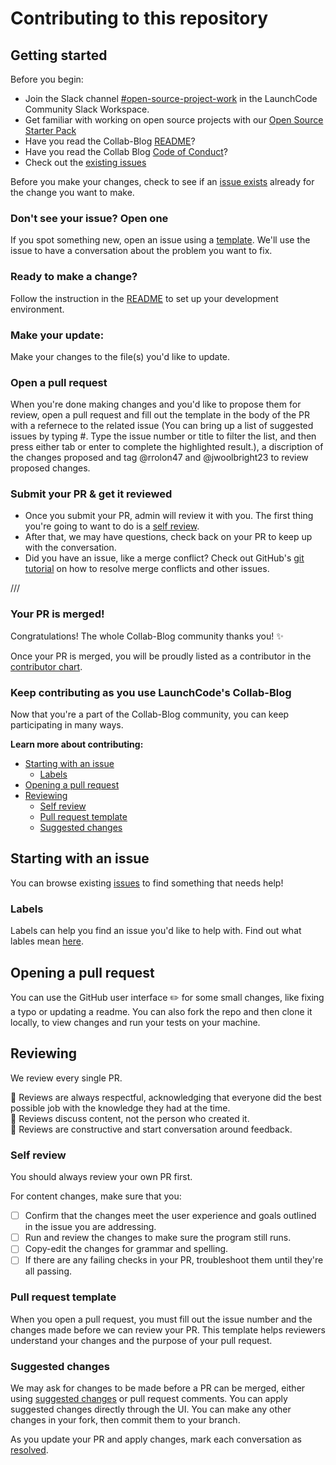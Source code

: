 # Contributing to this repository <!-- omit in toc -->

## Getting started <!-- omit in toc -->

Before you begin:
- Join the Slack channel [#open-source-project-work](https://launchcodecommunity.slack.com/archives/C01AX72T5TM) in the LaunchCode Community Slack Workspace.
- Get familiar with working on open source projects with our [Open Source Starter Pack](https://github.com/LaunchCodeLiftoffProjects/open-source-starter-pack)
- Have you read the Collab-Blog [README](README.md)?
- Have you read the Collab Blog [Code of Conduct](CODE_OF_CONDUCT.md)?
- Check out the [existing issues](https://github.com/LaunchCodeLiftoffProjects/Collab-Blog/issues)

Before you make your changes, check to see if an [issue exists](https://github.com/github/docs/issues/) already for the change you want to make.

### Don't see your issue? Open one

If you spot something new, open an issue using a [template](https://github.com/LaunchCodeLiftoffProjects/Collab-Blog/issues/new/choose). We'll use the issue to have a conversation about the problem you want to fix.

### Ready to make a change? 

Follow the instruction in the [README](README.md) to set up your development environment. 

### Make your update:
Make your changes to the file(s) you'd like to update. 

### Open a pull request
When you're done making changes and you'd like to propose them for review, open a pull request and fill out the template in the body of the PR with a refernece to the related issue (You can bring up a list of suggested issues by typing #. Type the issue number or title to filter the list, and then press either tab or enter to complete the highlighted result.), a discription of the changes proposed and tag @rrolon47 and @jwoolbright23 to review proposed changes.

### Submit your PR & get it reviewed
- Once you submit your PR, admin will review it with you. The first thing you're going to want to do is a [self review](#self-review).
- After that, we may have questions, check back on your PR to keep up with the conversation.
- Did you have an issue, like a merge conflict? Check out GitHub's [git tutorial](https://lab.github.com/githubtraining/managing-merge-conflicts) on how to resolve merge conflicts and other issues.

///
### Your PR is merged!
Congratulations! The whole Collab-Blog community thanks you! :sparkles:

Once your PR is merged, you will be proudly listed as a contributor in the [contributor chart](https://github.com/LaunchCodeLiftoffProjects/Collab-Blog/graphs/contributors).

### Keep contributing as you use LaunchCode's Collab-Blog

Now that you're a part of the Collab-Blog community, you can keep participating in many ways.

**Learn more about contributing:**

- [Starting with an issue](#starting-with-an-issue)
  - [Labels](#labels)
- [Opening a pull request](#opening-a-pull-request)
- [Reviewing](#reviewing)
  - [Self review](#self-review)
  - [Pull request template](#pull-request-template)
  - [Suggested changes](#suggested-changes)



## Starting with an issue
You can browse existing [issues](https://github.com/LaunchCodeLiftoffProjects/Collab-Blog/issues) to find something that needs help!

### Labels
Labels can help you find an issue you'd like to help with. Find out what lables mean [here](https://github.com/LaunchCodeLiftoffProjects/Collab-Blog/labels).

## Opening a pull request
You can use the GitHub user interface :pencil2: for some small changes, like fixing a typo or updating a readme. You can also fork the repo and then clone it locally, to view changes and run your tests on your machine.


## Reviewing
We review every single PR.

:yellow_heart: Reviews are always respectful, acknowledging that everyone did the best possible job with the knowledge they had at the time.  
:yellow_heart: Reviews discuss content, not the person who created it.  
:yellow_heart: Reviews are constructive and start conversation around feedback.  

### Self review
You should always review your own PR first.

For content changes, make sure that you:
- [ ] Confirm that the changes meet the user experience and goals outlined in the issue you are addressing.
- [ ] Run and review the changes to make sure the program still runs.
- [ ] Copy-edit the changes for grammar and spelling.
- [ ] If there are any failing checks in your PR, troubleshoot them until they're all passing.

### Pull request template
When you open a pull request, you must fill out the issue number and the changes made before we can review your PR. This template helps reviewers understand your changes and the purpose of your pull request.

### Suggested changes
We may ask for changes to be made before a PR can be merged, either using [suggested changes](https://docs.github.com/en/github/collaborating-with-issues-and-pull-requests/incorporating-feedback-in-your-pull-request) or pull request comments. You can apply suggested changes directly through the UI. You can make any other changes in your fork, then commit them to your branch.

As you update your PR and apply changes, mark each conversation as [resolved](https://docs.github.com/en/github/collaborating-with-issues-and-pull-requests/commenting-on-a-pull-request#resolving-conversations).

